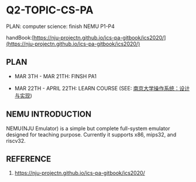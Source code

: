# Q2-TOPIC-CS-PA
PLAN: computer science: finish NEMU P1-P4

handBook:[https://nju-projectn.github.io/ics-pa-gitbook/ics2020/](https://nju-projectn.github.io/ics-pa-gitbook/ics2020/)

## PLAN

- MAR 3TH - MAR 21TH: FINSH PA1

- MAR 22TH - APRIL 22TH: LEARN COURSE (SEE: [南京大学操作系统：设计与实现](https://www.bilibili.com/video/BV1N741177F5>))


## NEMU INTRODUCTION

NEMU(NJU Emulator) is a simple but complete full-system emulator designed for teaching purpose.
Currently it supports x86, mips32, and riscv32.

## REFERENCE
1. https://nju-projectn.github.io/ics-pa-gitbook/ics2020/


